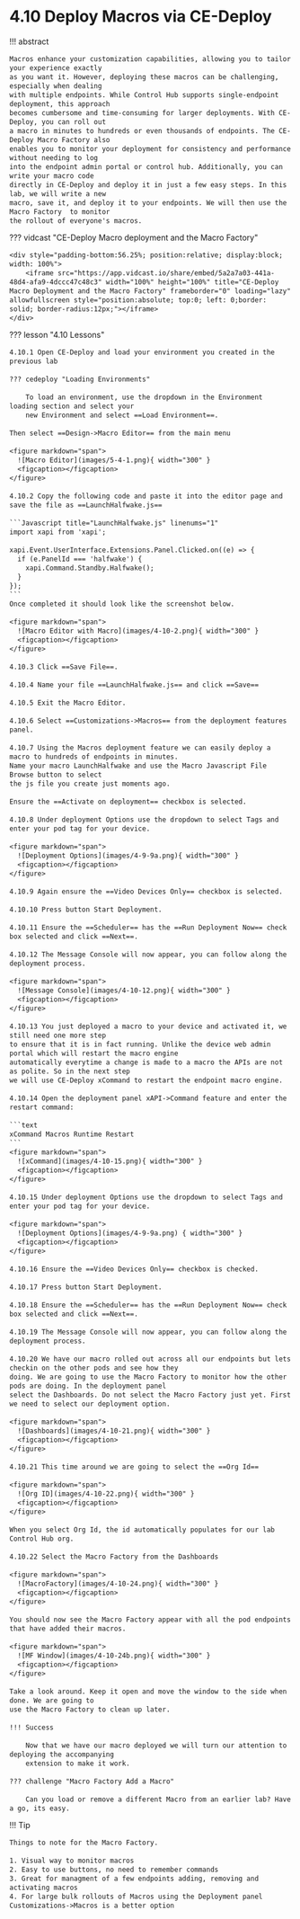 # 4.10 Deploy Macros via CE-Deploy

!!! abstract

    Macros enhance your customization capabilities, allowing you to tailor your experience exactly 
    as you want it. However, deploying these macros can be challenging, especially when dealing 
    with multiple endpoints. While Control Hub supports single-endpoint deployment, this approach 
    becomes cumbersome and time-consuming for larger deployments. With CE-Deploy, you can roll out 
    a macro in minutes to hundreds or even thousands of endpoints. The CE-Deploy Macro Factory also 
    enables you to monitor your deployment for consistency and performance without needing to log 
    into the endpoint admin portal or control hub. Additionally, you can write your macro code 
    directly in CE-Deploy and deploy it in just a few easy steps. In this lab, we will write a new 
    macro, save it, and deploy it to your endpoints. We will then use the Macro Factory  to monitor 
    the rollout of everyone's macros.

??? vidcast "CE-Deploy Macro deployment and the Macro Factory"

    <div style="padding-bottom:56.25%; position:relative; display:block; width: 100%">
	    <iframe src="https://app.vidcast.io/share/embed/5a2a7a03-441a-48d4-afa9-4dccc47c48c3" width="100%" height="100%" title="CE-Deploy Macro Deployment and the Macro Factory" frameborder="0" loading="lazy" allowfullscreen style="position:absolute; top:0; left: 0;border: solid; border-radius:12px;"></iframe>
    </div>

??? lesson "4.10 Lessons"

    4.10.1 Open CE-Deploy and load your environment you created in the previous lab
    
    ??? cedeploy "Loading Environments"
    
        To load an environment, use the dropdown in the Environment loading section and select your
        new Environment and select ==Load Environment==.
    
    Then select ==Design->Macro Editor== from the main menu
    
    <figure markdown="span">
      ![Macro Editor](images/5-4-1.png){ width="300" }
      <figcaption></figcaption>
    </figure>
    
    4.10.2 Copy the following code and paste it into the editor page and save the file as ==LaunchHalfwake.js==
    
    ```Javascript title="LaunchHalfwake.js" linenums="1"
    import xapi from 'xapi';
    
    xapi.Event.UserInterface.Extensions.Panel.Clicked.on((e) => {
      if (e.PanelId === 'halfwake') {
        xapi.Command.Standby.Halfwake();
      }
    });
    ```
    Once completed it should look like the screenshot below.
    
    <figure markdown="span">
      ![Macro Editor with Macro](images/4-10-2.png){ width="300" }
      <figcaption></figcaption>
    </figure>
    
    4.10.3 Click ==Save File==.
    
    4.10.4 Name your file ==LaunchHalfwake.js== and click ==Save==
    
    4.10.5 Exit the Macro Editor.
    
    4.10.6 Select ==Customizations->Macros== from the deployment features panel.
    
    4.10.7 Using the Macros deployment feature we can easily deploy a macro to hundreds of endpoints in minutes.
    Name your macro LaunchHalfwake and use the Macro Javascript File Browse button to select 
    the js file you create just moments ago.
    
    Ensure the ==Activate on deployment== checkbox is selected.
    
    4.10.8 Under deployment Options use the dropdown to select Tags and enter your pod tag for your device.
    
    <figure markdown="span">
      ![Deployment Options](images/4-9-9a.png){ width="300" }
      <figcaption></figcaption>
    </figure>
    
    4.10.9 Again ensure the ==Video Devices Only== checkbox is selected.
    
    4.10.10 Press button Start Deployment.
    
    4.10.11 Ensure the ==Scheduler== has the ==Run Deployment Now== check box selected and click ==Next==.
    
    4.10.12 The Message Console will now appear, you can follow along the deployment process.
    
    <figure markdown="span">
      ![Message Console](images/4-10-12.png){ width="300" }
      <figcaption></figcaption>
    </figure>

    4.10.13 You just deployed a macro to your device and activated it, we still need one more step 
    to ensure that it is in fact running. Unlike the device web admin portal which will restart the macro engine
    automatically everytime a change is made to a macro the APIs are not as polite. So in the next step
    we will use CE-Deploy xCommand to restart the endpoint macro engine.
    
    4.10.14 Open the deployment panel xAPI->Command feature and enter the restart command:
    
    ```text
    xCommand Macros Runtime Restart
    ```
    <figure markdown="span">
      ![xCommand](images/4-10-15.png){ width="300" }
      <figcaption></figcaption>
    </figure>
    
    4.10.15 Under deployment Options use the dropdown to select Tags and enter your pod tag for your device.
    
    <figure markdown="span">
      ![Deployment Options](images/4-9-9a.png) { width="300" }
      <figcaption></figcaption>
    </figure>
    
    4.10.16 Ensure the ==Video Devices Only== checkbox is checked.
    
    4.10.17 Press button Start Deployment.
    
    4.10.18 Ensure the ==Scheduler== has the ==Run Deployment Now== check box selected and click ==Next==.
    
    4.10.19 The Message Console will now appear, you can follow along the deployment process.
    
    4.10.20 We have our macro rolled out across all our endpoints but lets checkin on the other pods and see how they 
    doing. We are going to use the Macro Factory to monitor how the other pods are doing. In the deployment panel
    select the Dashboards. Do not select the Macro Factory just yet. First we need to select our deployment option.
    
    <figure markdown="span">
      ![Dashboards](images/4-10-21.png){ width="300" }
      <figcaption></figcaption>
    </figure>
    
    4.10.21 This time around we are going to select the ==Org Id==
    
    <figure markdown="span">
      ![Org ID](images/4-10-22.png){ width="300" }
      <figcaption></figcaption>
    </figure>
    
    When you select Org Id, the id automatically populates for our lab Control Hub org.
    
    4.10.22 Select the Macro Factory from the Dashboards
    
    <figure markdown="span">
      ![MacroFactory](images/4-10-24.png){ width="300" }
      <figcaption></figcaption>
    </figure>
    
    You should now see the Macro Factory appear with all the pod endpoints that have added their macros.
    
    <figure markdown="span">
      ![MF Window](images/4-10-24b.png){ width="300" }
      <figcaption></figcaption>
    </figure>
    
    Take a look around. Keep it open and move the window to the side when done. We are going to 
    use the Macro Factory to clean up later.

    !!! Success

        Now that we have our macro deployed we will turn our attention to deploying the accompanying
        extension to make it work.

    ??? challenge "Macro Factory Add a Macro"
        
        Can you load or remove a different Macro from an earlier lab? Have a go, its easy.

!!! Tip
    
    Things to note for the Macro Factory.

    1. Visual way to monitor macros
    2. Easy to use buttons, no need to remember commands
    3. Great for managment of a few endpoints adding, removing and activating macros
    4. For large bulk rollouts of Macros using the Deployment panel Customizations->Macros is a better option